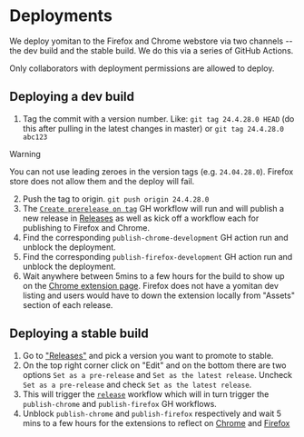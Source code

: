 # Deployments

We deploy yomitan to the Firefox and Chrome webstore via two channels -- the dev build and the stable build. We do this via a series of GitHub Actions.

Only collaborators with deployment permissions are allowed to deploy.

## Deploying a dev build

1. Tag the commit with a version number. Like: `git tag 24.4.28.0 HEAD` (do this after pulling in the latest changes in master) or `git tag 24.4.28.0 abc123`

> [!WARNING]
> You can not use leading zeroes in the version tags (e.g. `24.04.28.0`). Firefox store does not allow them and the deploy will fail.

2. Push the tag to origin. `git push origin 24.4.28.0`
3. The [`Create prerelease on tag`](https://github.com/yomidevs/yomitan/actions/workflows/create-prerelease-on-tag.yml) GH workflow will run and will publish a new release in [Releases](https://github.com/yomidevs/yomitan/releases) as well as kick off a workflow each for publishing to Firefox and Chrome.
4. Find the corresponding `publish-chrome-development` GH action run and unblock the deployment.
5. Find the corresponding `publish-firefox-development` GH action run and unblock the deployment.
6. Wait anywhere between 5mins to a few hours for the build to show up on the [Chrome extension page](https://chromewebstore.google.com/detail/yomitan-development-build/glnaenfapkkecknnmginabpmgkenenml). Firefox does not have a yomitan dev listing and users would have to down the extension locally from "Assets" section of each release.

## Deploying a stable build

1. Go to ["Releases"](https://github.com/yomidevs/yomitan/releases) and pick a version you want to promote to stable.
2. On the top right corner click on "Edit" and on the bottom there are two options `Set as a pre-release` and `Set as the latest release`. Uncheck `Set as a pre-release` and check `Set as the latest release`.
3. This will trigger the [`release`](https://github.com/yomidevs/yomitan/actions/workflows/release.yml) workflow which will in turn trigger the `publish-chrome` and `publish-firefox` GH workflows.
4. Unblock `publish-chrome` and `publish-firefox` respectively and wait 5 mins to a few hours for the extensions to reflect on [Chrome](https://chromewebstore.google.com/detail/yomitan/likgccmbimhjbgkjambclfkhldnlhbnn) and [Firefox](https://addons.mozilla.org/en-US/firefox/addon/yomitan/)
